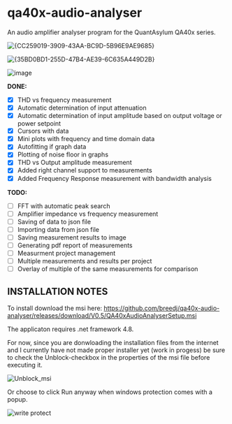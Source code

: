 # qa40x-audio-analyser
An audio amplifier analyser program for the QuantAsylum QA40x series.

![{CC259019-3909-43AA-BC9D-5B96E9AE9685}](https://github.com/user-attachments/assets/c979e4ae-1325-40b0-8e2a-dd537c14313d)

![{35BD0BD1-255D-47B4-AE39-6C635A449D2B}](https://github.com/user-attachments/assets/157ee6ab-7afb-4e40-bc64-7134debbda6e)

![image](https://github.com/user-attachments/assets/7ac02e58-0fa7-4a78-aa42-2f42ed06aab3)

**DONE:**
- [x] THD vs frequency measurement
- [x] Automatic determination of input attenuation
- [x] Automatic determination of input amplitude based on output voltage or power setpoint
- [x] Cursors with data
- [x] Mini plots with frequency and time domain data
- [x] Autofitting if graph data
- [x] Plotting of noise floor in graphs
- [x] THD vs Output amplitude measurement
- [x] Added right channel support to measurements
- [x] Added Frequency Response measurement with bandwidth analysis 
      
**TODO:**
- [ ] FFT with automatic peak search
- [ ] Amplifier impedance vs frequency measurement
- [ ] Saving of data to json file
- [ ] Importing data from json file
- [ ] Saving measurement results to image
- [ ] Generating pdf report of measurements
- [ ] Measurment project management
- [ ] Multiple measurements and results per project
- [ ] Overlay of multiple of the same measurements for comparison

## INSTALLATION NOTES

To install download the msi here: https://github.com/breedj/qa40x-audio-analyser/releases/download/V0.5/QA40xAudioAnalyserSetup.msi

The applicaton requires .net framework 4.8.

For now, since you are donwloading the installation files from the internet and I currently have not made proper installer yet (work in progess) be sure to check the Unblock-checkbox in the properties of the msi file before executing it. 

![Unblock_msi](https://github.com/user-attachments/assets/9825e1f3-8c23-44cc-b725-6bf0f1306de0)

Or choose to click Run anyway when windows protection comes with a popup.

![write protect](https://github.com/user-attachments/assets/dda420f8-3451-425f-881c-569851c17736)
